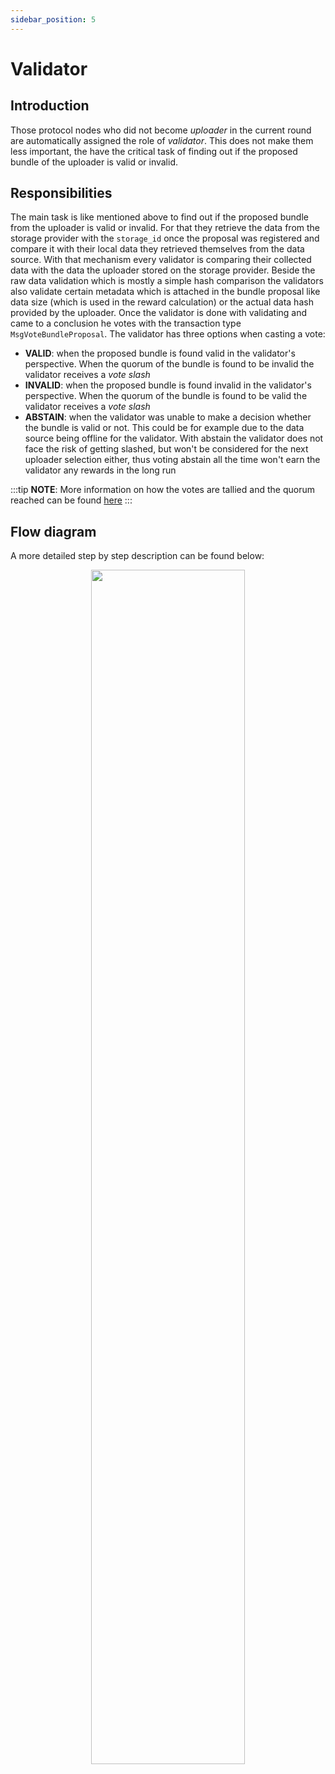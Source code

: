 ```yaml
---
sidebar_position: 5
---
```


# Validator

## Introduction

Those protocol nodes who did not become _uploader_ in the current round are automatically assigned the role of _validator_. This does not make them less important, the have the critical task of finding out if the proposed bundle of the uploader is valid or invalid.

## Responsibilities

The main task is like mentioned above to find out if the proposed bundle from the uploader is valid or invalid. For that they retrieve the data from the storage provider with the `storage_id` once the proposal was registered and compare it with their local data they retrieved themselves from the data source. With that mechanism every validator is comparing their collected data with the data the uploader stored on the storage provider. Beside the raw data validation which is mostly a simple hash comparison the validators also validate certain metadata which is attached in the bundle proposal like data size (which is used in the reward calculation) or the actual data hash provided by the uploader. Once the validator is done with validating and came to a conclusion he votes with the transaction type `MsgVoteBundleProposal`. The validator has three options when casting a vote:

- **VALID**: when the proposed bundle is found valid in the validator's perspective. When the quorum of the bundle is found to be invalid the validator receives a _vote slash_
- **INVALID**: when the proposed bundle is found invalid in the validator's perspective. When the quorum of the bundle is found to be valid the validator receives a _vote slash_
- **ABSTAIN**: when the validator was unable to make a decision whether the bundle is valid or not. This could be for example due to the data source being offline for the validator. With abstain the validator does not face the risk of getting slashed, but won't be considered for the next uploader selection either, thus voting abstain all the time won't earn the validator any rewards in the long run

:::tip
**NOTE**: More information on how the votes are tallied and the quorum reached can be found [here](/protocol_devs/advanced_concepts/vote_tallying.md)
:::

## Flow diagram

A more detailed step by step description can be found below:

<p align="center">
  <img width="70%" src="/img/validator_steps.png" />
</p>
